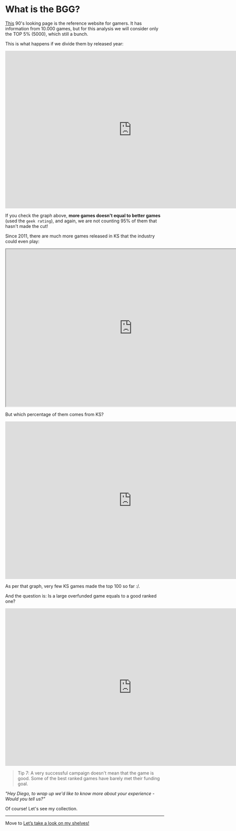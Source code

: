 
# What is the BGG?

[This](https://boardgamegeek.com/) 90's looking page is the reference website for gamers. It has information from 10.000 games, but for this analysis we will consider only the TOP 5% (5000), which still a bunch.

This is what happens if we divide them by released year:

<p align="center">
<iframe
  src="https://dcl.dev.looker.com/embed/looks/903"
  width="800"
  height="500"
   frameborder='0'>
</iframe></p>

If you check the graph above, **more games doesn't equal to better games** (used the `geek rating`), and again, we are not counting 95% of them that hasn't made the cut!

Since 2011, there are much more games released in KS that the industry could even play:

<p align="center"><iframe src="https://drive.google.com/file/d/1P_1E_l6rkaiwR3dU0Oyu0T6-Z0a6HQ93/preview" width="800" height="500"></iframe></p>

But which percentage of them comes from KS?

<p align="center">
<iframe
  src="https://dcl.dev.looker.com/embed/looks/886"
  width="800"
  height="500"
   frameborder='0'>
</iframe></p>

As per that graph, very few KS games made the top 100 so far :/.

And the question is: Is a large overfunded game equals to a good ranked one?

<p align="center">
<iframe
  src="https://dcl.dev.looker.com/embed/looks/904"
  width="800"
  height="500"
   frameborder='0'>
</iframe></p>

> Tip 7: A very successful campaign doesn't mean that the game is good. Some of the best ranked games have barely met their funding goal.

*"Hey Diego, to wrap up we'd like to know more about your experience - Would you tell us?"*

Of course! Let's see my collection. 


---
Move to [Let’s take a look on my shelves!](https://diegocamlooker.github.io/Kickstarter/collection)
